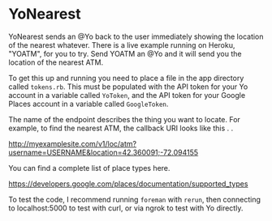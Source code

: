 YoNearest
==========

YoNearest sends an @Yo back to the user immediately showing the location of the nearest whatever. There is a live example running on Heroku, "YOATM", for you to try. Send YOATM an @Yo and it will send you the location of the nearest ATM.

To get this up and running you need to place a file in the app directory called `tokens.rb`. This must be populated with the API token for your Yo account in a variable called `YoToken`, and the API token for your Google Places account in a variable called `GoogleToken`.

The name of the endpoint describes the thing you want to locate. For example, to find the nearest ATM, the callback URI looks like this . . 

http://myexamplesite.com/v1/loc/atm?username=USERNAME&location=42.360091;-72.094155

You can find a complete list of place types here.

https://developers.google.com/places/documentation/supported_types

To test the code, I recommend running `foreman` with `rerun`, then connecting to localhost:5000 to test with curl, or via ngrok to test with Yo directly.

